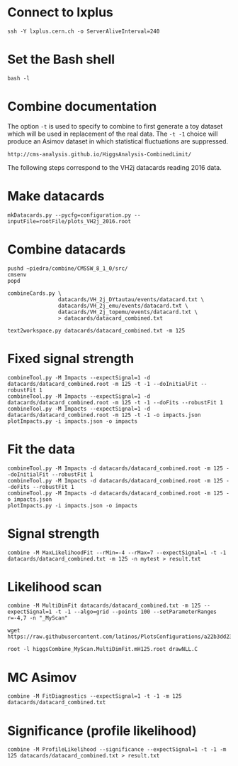 # Connect to lxplus

    ssh -Y lxplus.cern.ch -o ServerAliveInterval=240


# Set the Bash shell

    bash -l


# Combine documentation

The option `-t` is used to specify to combine to first generate a toy dataset which will be used in replacement of the real data. The `-t -1` choice will produce an Asimov dataset in which statistical fluctuations are suppressed.

    http://cms-analysis.github.io/HiggsAnalysis-CombinedLimit/

The following steps correspond to the VH2j datacards reading 2016 data.


# Make datacards

    mkDatacards.py --pycfg=configuration.py --inputFile=rootFile/plots_VH2j_2016.root


# Combine datacards

    pushd ~piedra/combine/CMSSW_8_1_0/src/
    cmsenv
    popd

    combineCards.py \
                    datacards/VH_2j_DYtautau/events/datacard.txt \
                    datacards/VH_2j_emu/events/datacard.txt \
                    datacards/VH_2j_topemu/events/datacard.txt \
                    > datacards/datacard_combined.txt

    text2workspace.py datacards/datacard_combined.txt -m 125


# Fixed signal strength

    combineTool.py -M Impacts --expectSignal=1 -d datacards/datacard_combined.root -m 125 -t -1 --doInitialFit --robustFit 1
    combineTool.py -M Impacts --expectSignal=1 -d datacards/datacard_combined.root -m 125 -t -1 --doFits --robustFit 1
    combineTool.py -M Impacts --expectSignal=1 -d datacards/datacard_combined.root -m 125 -t -1 -o impacts.json
    plotImpacts.py -i impacts.json -o impacts


# Fit the data

    combineTool.py -M Impacts -d datacards/datacard_combined.root -m 125 --doInitialFit --robustFit 1
    combineTool.py -M Impacts -d datacards/datacard_combined.root -m 125 --doFits --robustFit 1
    combineTool.py -M Impacts -d datacards/datacard_combined.root -m 125 -o impacts.json
    plotImpacts.py -i impacts.json -o impacts


# Signal strength

    combine -M MaxLikelihoodFit --rMin=-4 --rMax=7 --expectSignal=1 -t -1 datacards/datacard_combined.txt -m 125 -n mytest > result.txt

# Likelihood scan

    combine -M MultiDimFit datacards/datacard_combined.txt -m 125 --expectSignal=1 -t -1 --algo=grid --points 100 --setParameterRanges r=-4,7 -n "_MyScan"

    wget https://raw.githubusercontent.com/latinos/PlotsConfigurations/a22b3dd23e0f6f7ff293ee1fbb41906ee0fbfe43/Configurations/ggH/Moriond/scripts/drawNLL.C

    root -l higgsCombine_MyScan.MultiDimFit.mH125.root drawNLL.C

# MC Asimov

    combine -M FitDiagnostics --expectSignal=1 -t -1 -m 125 datacards/datacard_combined.txt

# Significance (profile likelihood)

    combine -M ProfileLikelihood --significance --expectSignal=1 -t -1 -m 125 datacards/datacard_combined.txt > result.txt
